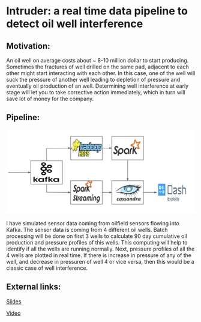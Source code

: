 # Intruder: a real time data pipeline to detect oil well interference


## Motivation:

   An oil well on average costs about ~ 8-10 million dollar to start producing. Sometimes the fractures of well drilled on the same pad, adjacent to each other might start interacting with each other. In this case, one of the well will suck the pressure of another well leading to depletion of pressure and eventually oil production of an well.
   Determining well interference at early stage will let you to take corrective action immediately, which in turn will save lot of money for the company.

## Pipeline:

![architecture](https://github.com/rohanguuds/Insight_DE_Project/blob/master/DataPipeline.png)

   I have simulated sensor data coming from oilfield sensors flowing into Kafka. The sensor data is coming from 4 different oil wells. Batch processing will be done on first 3 wells to calculate 90 day cumulative oil production and pressure profiles of this wells. This computing will help to identify if all the wells are running normally. Next, pressure profiles of all the 4 wells are plotted in real time. If there is increase in pressure of any of the well, and decrease in pressuren of well 4 or vice versa, then this would be a classic case of well interference.

## External links:
[Slides](http://bit.ly/Intruder-slides)

[Video](ddddddddd)





